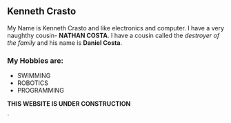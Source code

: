 ## Kenneth Crasto

My Name is Kenneth Crasto and like electronics and computer. I have a very naughthy cousin- **NATHAN COSTA**. 
I have a cousin called the _destroyer of the family_ and his name is **Daniel Costa**. 

### My Hobbies are:
* SWIMMING
* ROBOTICS
* PROGRAMMING

**THIS WEBSITE IS UNDER CONSTRUCTION**


`
